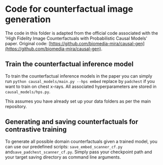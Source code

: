 # Code for counterfactual image generation

The code in this folder is adapted from the official code associated with the  
'High Fidelity Image Counterfactuals with Probabilistic Causal Models' paper. Original code: [https://github.com/biomedia-mira/causal-gen](https://github.com/biomedia-mira/causal-gen).

## Train the counterfactual inference model

To train the counterfactual inference models in the paper you can simply run
`python causal_models/main.py --hps embed` replace by `padchest` if you want to train on chest x-rays. All associated hyperparameters are stored in `causal_models/hps.py`. 

This assumes you have already set up your data folders as per the main repository.

## Generating and saving counterfactuals for contrastive training
To generate all possible domain counterfactuals given a trained model, you can use our predefined scripts: `save_embed_scanner_cf.py` and`save_padchest_scanner_cf.py`. Simply pass your checkpoint path and your target saving directory as command line arguments.

